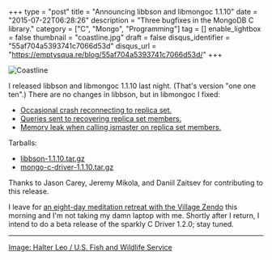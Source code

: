 +++
type = "post"
title = "Announcing libbson and libmongoc 1.1.10"
date = "2015-07-22T06:28:26"
description = "Three bugfixes in the MongoDB C library."
category = ["C", "Mongo", "Programming"]
tag = []
enable_lightbox = false
thumbnail = "coastline.jpg"
draft = false
disqus_identifier = "55af704a5393741c7066d53d"
disqus_url = "https://emptysqua.re/blog/55af704a5393741c7066d53d/"
+++

<p><img style="display:block; margin-left:auto; margin-right:auto;" src="coastline.jpg" alt="Coastline" title="Coastline" /></p>
<p>I released libbson and libmongoc 1.1.10 last night. (That's version "one one ten".) There are no changes in libbson, but in libmongoc I fixed:</p>
<ul>
<li><a href="https://jira.mongodb.org/browse/CDRIVER-745">Occasional crash reconnecting to replica set.</a></li>
<li><a href="https://jira.mongodb.org/browse/CDRIVER-750">Queries sent to recovering replica set members.</a></li>
<li><a href="https://jira.mongodb.org/browse/CDRIVER-755">Memory leak when calling ismaster on replica set members.</a></li>
</ul>
<p>Tarballs:</p>
<ul>
<li><a href="https://github.com/mongodb/libbson/releases/tag/1.1.10">libbson-1.1.10.tar.gz</a></li>
<li><a href="https://github.com/mongodb/mongo-c-driver/releases/tag/1.1.10">mongo-c-driver-1.1.10.tar.gz</a></li>
</ul>
<p>Thanks to Jason Carey, Jeremy Mikola, and Daniil Zaitsev for contributing to this release.</p>
<p>I leave for <a href="http://villagezendo.org/2015/03/grail2015/">an eight-day meditation retreat with the Village Zendo</a> this morning and I'm not taking my damn laptop with me. Shortly after I return, I intend to do a beta release of the sparkly C Driver 1.2.0; stay tuned.</p>
<hr />
<p><a href="https://commons.wikimedia.org/wiki/File:Coastline_old_vintage_photography_nature_landscape.jpg">Image: Halter Leo / U.S. Fish and Wildlife Service</a></p>
